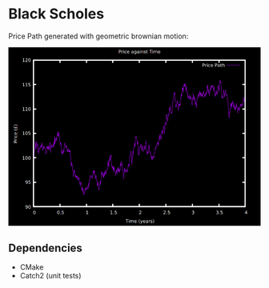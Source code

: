 # Black Scholes

Price Path generated with geometric brownian motion:

![Price Path](https://github.com/Hnodomar/Black-Scholes/blob/master/description/pricepath.png?raw=true)


## Dependencies

* CMake
* Catch2 (unit tests)
